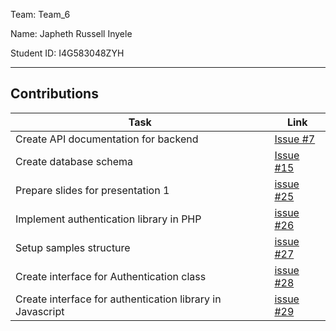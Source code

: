Team: Team_6

Name: Japheth Russell Inyele

Student ID: I4G583048ZYH

<hr />

## Contributions

| Task | Link |
|------|------|
| Create API documentation for backend | [Issue #7](https://github.com/zuri-training/team-6-auth-wiki/issues/7) |
| Create database schema | [Issue #15](https://github.com/zuri-training/team-6-auth-wiki/issues/15) |
| Prepare slides for presentation 1 | [issue #25](https://github.com/zuri-training/team-6-auth-wiki/issues/25) |
| Implement authentication library in PHP | [issue #26](https://github.com/zuri-training/team-6-auth-wiki/issues/26) |
| Setup samples structure | [issue #27](https://github.com/zuri-training/team-6-auth-wiki/issues/27) |
| Create interface for Authentication class | [issue #28](https://github.com/zuri-training/team-6-auth-wiki/issues/28) |
| Create interface for authentication library in Javascript | [issue #29](https://github.com/zuri-training/team-6-auth-wiki/issues/29) |
